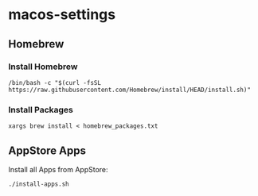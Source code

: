 # macos-settings

## Homebrew

### Install Homebrew

`/bin/bash -c "$(curl -fsSL https://raw.githubusercontent.com/Homebrew/install/HEAD/install.sh)"`

### Install Packages

`xargs brew install < homebrew_packages.txt`

## AppStore Apps

Install all Apps from AppStore: 

`./install-apps.sh`
